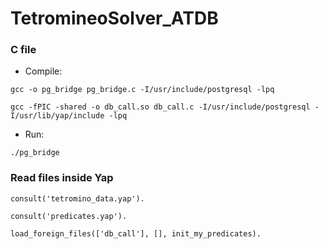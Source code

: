 # TetromineoSolver_ATDB

### C file

- Compile:

`gcc -o pg_bridge pg_bridge.c -I/usr/include/postgresql -lpq`

`gcc -fPIC -shared -o db_call.so db_call.c -I/usr/include/postgresql -I/usr/lib/yap/include -lpq`

- Run:

`./pg_bridge`

### Read files inside Yap

`consult('tetromino_data.yap').`

`consult('predicates.yap').`

`load_foreign_files(['db_call'], [], init_my_predicates).`

